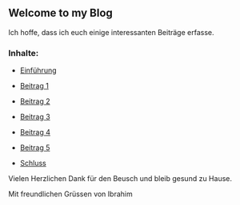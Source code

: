 ## Welcome to my Blog

Ich hoffe, dass ich euch einige interessanten Beiträge erfasse. 

### Inhalte: 


* [Einführung](2020-03-13-einfuehrung.md)

* [Beitrag 1](2020-03-13-tag1.md)

* [Beitrag 2](2020-04-03-tag2.md)

* [Beitrag 3](2020-04-03-tag2.md)

* [Beitrag 4](2020-04-03-tag2.md)

* [Beitrag 5](2020-04-03-tag2.md)

* [Schluss](2020-04-03-tag2.md)



Vielen Herzlichen Dank für den Beusch und bleib gesund zu Hause.

Mit freundlichen Grüssen von Ibrahim
